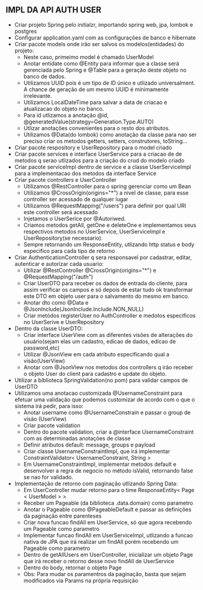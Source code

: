## IMPL DA API AUTH USER
- Criar projeto Spring pelo initialzr, importando spring web, jpa, lombok e postgres
- Configurar application.yaml com as configurações de banco e hibernate
- Criar pacote models onde irão ser salvos os modelos(entidades) do projeto:
    - Neste caso, primeimo model é chamado UserModel
    - Anotar entidate como @Entity para informar que a classe será gerenciada pelo Spring e @Table para a geração deste objeto no banco de dados.
    - Utilizamos UUID pois é um tipo de ID único e utlizado universalment. A chance de geração de um mesmo UUID é minimamente irrelevante.
    - Utilizamos LocalDateTime para salvar a data de criacao e atualizacao do objeto no banco.
    - Para id utlizamos a anotação @id, @generatedValue(strategy=Generation.Type.AUTO)
    - Utlizar anotações convenientes para o resto dos atributos.
    - Utilizamos @Data(do lombok) como anotação da classe para nao ser preciso criar os metodos getters, setters, construtores, toString...
- Criar pacote respository e UserRepository para o model criado
- Criar pacote services e interface UserService para a criacao de de metodos q serao utlizados para a criação do crud do modelo criado
- Criar pacote serviceImpl dentro de service e a classe UserServiceImpl para a implementacao dos metodos da interface Service
- Criar pacote controllers e UserController
    - Utilizamos @RestController para o spring gerenciar como um Bean
    - Utilizamos @CrossOrigin(origins="*") a nivel de classe, para esse controller ser acessado de qualquer lugar
    - Utilizamos @RequestMapping("/users") para definir por qual URI este controller será acessado
    - Injetamos o UserSerice por @Autoriwed.
    - Criamos metodos getAll, getOne e deleteOne e implementamos seus respectivos metodos no UserService, UserServiceImpl e UserRepository(se necessario).
    - Sempre retornando um ResponseEntity, utlizando http status e body especifico para cada tipo de retorno
- Criar AuthenticationController q sera responsavel por cadastrar, editar, autenticar e autorizar cada usuario:
    - Utilizar @RestController @CrossOrigin(origins="*") e @RequestMapping("/auth")
    - Criar UserDTO para receber os dados de entrada do cliente, para assim verificar os campos e só depois de estar tudo ok transformar este DTO em objeto user para o salvamento do mesmo em banco.
    - Anotar dto como @Data e @JsonInclude(JsonInclude.Include.NON_NULL)
    - Criar metódos registerUser no AuthController e medotos especificos no UserSerive e UserRepository
- Dentro da classe UserDTO:
     -  Criar interface UserView com as diferentes visões de alterações do usuário(sejam elas um cadastro, edicao de dados, edicao de password,etc)
     -  Utilizar @JsonView em cada atributo especificando qual a visão(UserView) 
     - Anotar com @JsonView nos metodos dos controllers q irão receber o objeto User do client para cadastro e update do objeto.
- Utilizar a biblioteca SpringValidation(no pom) para validar campos de UserDTO
- Utilizamos uma anotacao customizada @UsernameConstraint para efetuar uma validação que podemos customizar de acordo com o que o sistema irá pedir, para isso:
    - Anotar username como @UsernameConstrain e passar o group de visão (UserView)
    - Criar pacote validation
    - Dentro do pacote validation, criar a @interface UsernameConstraint com as determinadas anotações de classe
    - Definir atributos default: message, groups e payload
    - Criar classe UsernameConstraintImpl, que irá implementar ConstraintValidator< UsernameConstraint, String >
    - Em UsernameConstraintImpl, implementar metodos default e desenvolver a regra de negocio no método isValid, retornando false se nao for validado.
- Implementação de retorno com paginação utlizando Spring Data:
    - Em UserController mudar retorno para o time ResponseEntity< Page < UserModel > >
    - Receber um Pageable (da biblioteca .data.domain) como parametro
    - Anotar o Pageable como @PageableDefault e passar as definições da paginação entre parenteses
    - Criar nova funcao findAll em UserService, só que agora recebendo um Pageable como parametro
    - Implementar funcao findAll em UserServiceImpl, utlizando a funcao nativa de JPA que irá realizar um findAll porém recebendo um Pageable como parametro
    - Dentro de getAllUsers em UserController, inicializar um objeto Page que irá receber o retorno desse novo findAll de UserService
    - Dentro do body, retornar o objeto Page
    - Obs: Para mudar os paramentros da paginação, basta que sejam modificados via Params na própria requisição